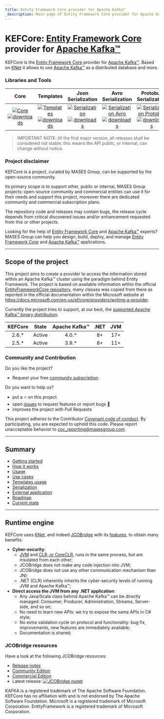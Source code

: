 ```yaml
---
title: Entity Framework Core provider for Apache Kafka™
_description: Main page of Entity Framework Core provider for Apache Kafka™
---
```


# KEFCore: [Entity Framework Core](https://learn.microsoft.com/it-it/ef/core/) provider for [Apache Kafka™](https://kafka.apache.org/)

KEFCore is the [Entity Framework Core](https://learn.microsoft.com/it-it/ef/core/) provider for [Apache Kafka™](https://kafka.apache.org/).
Based on [KNet](https://github.com/masesgroup/KNet) it allows to use [Apache Kafka™](https://kafka.apache.org/) as a distributed database and more.

### Libraries and Tools

|Core | Templates | Json Serialization | Avro Serialization | Protobuf Serialization |
|:---: |:---: |:---: |:---: |:---: |
|[![Core](https://img.shields.io/nuget/v/MASES.EntityFrameworkCore.KNet)](https://www.nuget.org/packages/MASES.EntityFrameworkCore.KNet) [![downloads](https://img.shields.io/nuget/dt/MASES.EntityFrameworkCore.KNet)](https://www.nuget.org/packages/MASES.EntityFrameworkCore.KNet) | [![Templates](https://img.shields.io/nuget/v/MASES.EntityFrameworkCore.KNet.Templates)](https://www.nuget.org/packages/MASES.EntityFrameworkCore.KNet.Templates) [![downloads](https://img.shields.io/nuget/dt/MASES.EntityFrameworkCore.KNet.Templates)](https://www.nuget.org/packages/MASES.EntityFrameworkCore.KNet.Templates) | [![Serialization](https://img.shields.io/nuget/v/MASES.EntityFrameworkCore.KNet.Serialization)](https://www.nuget.org/packages/MASES.EntityFrameworkCore.KNet.Serialization) [![downloads](https://img.shields.io/nuget/dt/MASES.EntityFrameworkCore.KNet.Serialization)](https://www.nuget.org/packages/MASES.EntityFrameworkCore.KNet.Serialization) | [![Serialization Avro](https://img.shields.io/nuget/v/MASES.EntityFrameworkCore.KNet.Serialization.Avro)](https://www.nuget.org/packages/MASES.EntityFrameworkCore.KNet.Serialization.Avro) [![downloads](https://img.shields.io/nuget/dt/MASES.EntityFrameworkCore.KNet.Serialization.Avro)](https://www.nuget.org/packages/MASES.EntityFrameworkCore.KNet.Serialization.Avro) | [![Serialization Protobuf](https://img.shields.io/nuget/v/MASES.EntityFrameworkCore.KNet.Serialization.Protobuf)](https://www.nuget.org/packages/MASES.EntityFrameworkCore.KNet.Serialization.Protobuf) [![downloads](https://img.shields.io/nuget/dt/MASES.EntityFrameworkCore.KNet.Serialization.Protobuf)](https://www.nuget.org/packages/MASES.EntityFrameworkCore.KNet.Serialization.Protobuf) |

> IMPORTANT NOTE: till the first major version, all releases shall be considered not stable: this means the API public, or internal, can change without notice.

### Project disclaimer

KEFCore is a project, curated by MASES Group, can be supported by the open-source community.

Its primary scope is to support other, public or internal, MASES Group projects: open-source community and commercial entities can use it for their needs and support this project, moreover there are dedicated community and commercial subscription plans.

The repository code and releases may contain bugs, the release cycle depends from critical discovered issues and/or enhancement requested from this or other projects.

Looking for the help of [Entity Framework Core](https://learn.microsoft.com/it-it/ef/core/) and [Apache Kafka™](https://kafka.apache.org/) experts? MASES Group can help you design, build, deploy, and manage [Entity Framework Core](https://learn.microsoft.com/it-it/ef/core/) and [Apache Kafka™](https://kafka.apache.org/) applications.

---

## Scope of the project

This project aims to create a provider to access the information stored within an Apache Kafka™ cluster using the paradigm behind Entity Framework.
The project is based on available information within the official [EntityFrameworkCore repository](https://github.com/dotnet/efcore), many classes was copied from there as reported in the official documentation within the Microsoft website at https://docs.microsoft.com/en-us/ef/core/providers/writing-a-provider.

Currently the project tries to support, at our best, the [supported Apache Kafka™ binary distribution](https://kafka.apache.org/downloads):

| KEFCore | State | Apache Kafka™ | .NET | JVM |
|:---:	|:---:	|:---:	|:---:	|:---:	|
| 2.6.* | Active | 4.0.* | 8+ | 17+ |
| 2.5.* | Active | 3.9.* | 8+ | 11+ |

### Community and Contribution

Do you like the project? 
- Request your free [community subscription](https://www.jcobridge.com/pricing-25/).

Do you want to help us?
- put a :star: on this project
- open [issues](https://github.com/masesgroup/KEFCore/issues) to request features or report bugs :bug:
- improves the project with Pull Requests

This project adheres to the Contributor [Covenant code of conduct](https://github.com/masesgroup/KEFCore/blob/master/CODE_OF_CONDUCT.md). By participating, you are expected to uphold this code. Please report unacceptable behavior to coc_reporting@masesgroup.com.

---
## Summary

* [Getting started](articles/gettingstarted.md)
* [How it works](articles/howitworks.md)
* [Usage](articles/usage.md)
* [Use cases](articles/usecases.md)
* [Templates usage](articles/usageTemplates.md)
* [Serialization](articles/serialization.md)
* [External application](articles/externalapplication.md)
* [Roadmap](articles/roadmap.md)
* [Current state](articles/currentstate.md)

---

## Runtime engine

KEFCore uses [KNet](https://github.com/masesgroup/KNet), and indeed [JCOBridge](https://www.jcobridge.com) with its [features](https://www.jcobridge.com/features/), to obtain many benefits:
* **Cyber-security**:
  * [JVM](https://en.wikipedia.org/wiki/Java_virtual_machine) and [CLR, or CoreCLR,](https://en.wikipedia.org/wiki/Common_Language_Runtime) runs in the same process, but are insulated from each other;
  * JCOBridge does not make any code injection into JVM;
  * JCOBridge does not use any other communication mechanism than JNI;
  * .NET (CLR) inherently inherits the cyber-security levels of running JVM and Apache Kafka™; 
* **Direct access the JVM from any .NET application**: 
  * Any Java/Scala class behind Apache Kafka™ can be directly managed: Consumer, Producer, Administration, Streams, Server-side, and so on;
  * No need to learn new APIs: we try to expose the same APIs in C# style;
  * No extra validation cycle on protocol and functionality: bug fix, improvements, new features are immediately available;
  * Documentation is shared;

### JCOBridge resources

Have a look at the following JCOBridge resources:
- [Release notes](https://www.jcobridge.com/release-notes/)
- [Community Edition](https://www.jcobridge.com/pricing-25/)
- [Commercial Edition](https://www.jcobridge.com/pricing-25/)
- Latest release: [![JCOBridge nuget](https://img.shields.io/nuget/v/MASES.JCOBridge)](https://www.nuget.org/packages/MASES.JCOBridge)

KAFKA is a registered trademark of The Apache Software Foundation. KEFCore has no affiliation with and is not endorsed by The Apache Software Foundation.
Microsoft is a registered trademark of Microsoft Corporation.
EntityFramework is a registered trademark of Microsoft Corporation.
